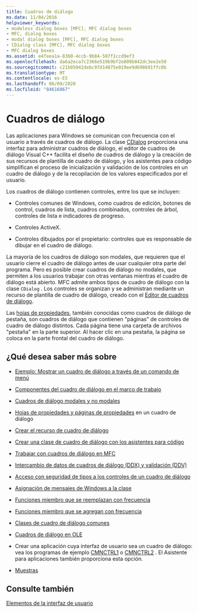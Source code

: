 ```yaml
---
title: Cuadros de diálogo
ms.date: 11/04/2016
helpviewer_keywords:
- modeless dialog boxes [MFC], MFC dialog boxes
- MFC, dialog boxes
- modal dialog boxes [MFC], MFC dialog boxes
- CDialog class [MFC], MFC dialog boxes
- MFC dialog boxes
ms.assetid: e4feea1a-8360-4ccb-9b84-507f1ccd9ef3
ms.openlocfilehash: da6a2eca7c2366e519b9bf2e809b042dc3ee2e50
ms.sourcegitcommit: c21b05042debc97d14875e019ee9d698691ffc0b
ms.translationtype: MT
ms.contentlocale: es-ES
ms.lasthandoff: 06/09/2020
ms.locfileid: "84616867"
---
```

# <a name="dialog-boxes"></a>Cuadros de diálogo

Las aplicaciones para Windows se comunican con frecuencia con el usuario a través de cuadros de diálogo. La clase [CDialog](reference/cdialog-class.md) proporciona una interfaz para administrar cuadros de diálogo, el editor de cuadros de diálogo Visual C++ facilita el diseño de cuadros de diálogo y la creación de sus recursos de plantilla de cuadro de diálogo, y los asistentes para código simplifican el proceso de inicialización y validación de los controles en un cuadro de diálogo y de la recopilación de los valores especificados por el usuario.

Los cuadros de diálogo contienen controles, entre los que se incluyen:

- Controles comunes de Windows, como cuadros de edición, botones de control, cuadros de lista, cuadros combinados, controles de árbol, controles de lista e indicadores de progreso.

- Controles ActiveX.

- Controles dibujados por el propietario: controles que es responsable de dibujar en el cuadro de diálogo.

La mayoría de los cuadros de diálogo son modales, que requieren que el usuario cierre el cuadro de diálogo antes de usar cualquier otra parte del programa. Pero es posible crear cuadros de diálogo no modales, que permiten a los usuarios trabajar con otras ventanas mientras el cuadro de diálogo está abierto. MFC admite ambos tipos de cuadro de diálogo con la clase `CDialog` . Los controles se organizan y se administran mediante un recurso de plantilla de cuadro de diálogo, creado con el [Editor de cuadros de diálogo](../windows/dialog-editor.md).

Las [hojas de propiedades](property-sheets-mfc.md), también conocidas como cuadros de diálogo de pestaña, son cuadros de diálogo que contienen "páginas" de controles de cuadro de diálogo distintos. Cada página tiene una carpeta de archivos "pestaña" en la parte superior. Al hacer clic en una pestaña, la página se coloca en la parte frontal del cuadro de diálogo.

## <a name="what-do-you-want-to-know-more-about"></a>¿Qué desea saber más sobre

- [Ejemplo: Mostrar un cuadro de diálogo a través de un comando de menú](example-displaying-a-dialog-box-via-a-menu-command.md)

- [Componentes del cuadro de diálogo en el marco de trabajo](dialog-box-components-in-the-framework.md)

- [Cuadros de diálogo modales y no modales](modal-and-modeless-dialog-boxes.md)

- [Hojas de propiedades y páginas de propiedades](property-sheets-and-property-pages-mfc.md) en un cuadro de diálogo

- [Crear el recurso de cuadro de diálogo](creating-the-dialog-resource.md)

- [Crear una clase de cuadro de diálogo con los asistentes para código](creating-a-dialog-class-with-code-wizards.md)

- [Trabajar con cuadros de diálogo en MFC](life-cycle-of-a-dialog-box.md)

- [Intercambio de datos de cuadros de diálogo (DDX) y validación (DDV)](dialog-data-exchange-and-validation.md)

- [Acceso con seguridad de tipos a los controles de un cuadro de diálogo](type-safe-access-to-controls-in-a-dialog-box.md)

- [Asignación de mensajes de Windows a la clase](mapping-windows-messages-to-your-class.md)

- [Funciones miembro que se reemplazan con frecuencia](commonly-overridden-member-functions.md)

- [Funciones miembro que se agregan con frecuencia](commonly-added-member-functions.md)

- [Clases de cuadro de diálogo comunes](common-dialog-classes.md)

- [Cuadros de diálogo en OLE](dialog-boxes-in-ole.md)

- Crear una aplicación cuya interfaz de usuario sea un cuadro de diálogo: vea los programas de ejemplo [CMNCTRL1](../overview/visual-cpp-samples.md) o [CMNCTRL2](../overview/visual-cpp-samples.md) . El Asistente para aplicaciones también proporciona esta opción.

- [Muestras](dialog-sample-list.md)

## <a name="see-also"></a>Consulte también

[Elementos de la interfaz de usuario](user-interface-elements-mfc.md)
